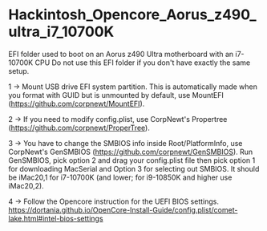 # Hackintosh_Opencore_Aorus_z490_ultra_i7_10700K
EFI folder used to boot on an Aorus z490 Ultra motherboard with an i7-10700K CPU
Do not use this EFI folder if you don't have exactly the same setup.


1 ->  Mount USB drive EFI system partition. This is automatically made when you format with GUID but is unmounted by default, use MountEFI (https://github.com/corpnewt/MountEFI).

2 ->  If you need to modify config.plist, use CorpNewt's Propertree (https://github.com/corpnewt/ProperTree).

3 ->  You have to change the SMBIOS info inside Root/PlatformInfo, use CorpNewt's GenSMBIOS (https://github.com/corpnewt/GenSMBIOS). Run GenSMBIOS, pick option 2 and drag your config.plist file then pick option 1 for downloading MacSerial and Option 3 for selecting out SMBIOS. It should be iMac20,1 for i7-10700K (and lower; for i9-10850K and higher use iMac20,2).

4 ->  Follow the Opencore instruction for the UEFI BIOS settings. https://dortania.github.io/OpenCore-Install-Guide/config.plist/comet-lake.html#intel-bios-settings
